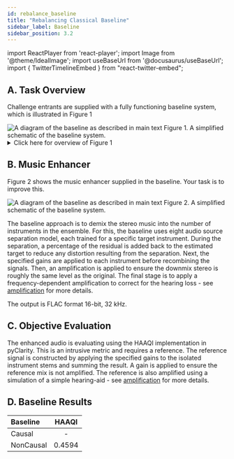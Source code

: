 ```yaml
---
id: rebalance_baseline
title: "Rebalancing Classical Baseline"
sidebar_label: Baseline
sidebar_position: 3.2
---
```

import ReactPlayer from 'react-player';
import Image from '@theme/IdealImage';
import useBaseUrl from '@docusaurus/useBaseUrl';
import { TwitterTimelineEmbed } from "react-twitter-embed";

## A. Task Overview

Challenge entrants are supplied with a fully functioning baseline system, which is illustrated in Figure 1

<div style={{textAlign:'center'}}>
<Image img={require('../../../static/img/cad2/SimpleTaskDiagramCAD2.png')} alt="A diagram of the baseline as described in main text"/>
Figure 1. A simplified schematic of the baseline system.
</div>

<details>
<summary>Click here for overview of Figure 1</summary>

- A scene generator (blue box):
  - Selects the stereo music signal.
  - Gives the target gains (metadata) for the different instruments in the ensemble.
- The music enhancement stage (pink box) takes the music as inputs and attempts to make a new mix with the target gains.
- Listener characteristics (green oval) are audiograms and compressor settings to allow personalised processing in the enhancement stage and are also used in objective evaluation.
- The enhancement outputs are evaluated (orange box) for audio quality using the Hearing-Aid Audio Quality Index (HAAQI)

Your challenge is to improve what happens in the pink music enhancement box. The rest of the baseline is fixed and should not be changed.
</details>

## B. Music Enhancer

Figure 2 shows the music enhancer supplied in the baseline. Your task is to improve this.

<div style={{textAlign:'center'}}>
<Image img={require('../../../static/img/cad2/classical_music_enhancer.png')} alt="A diagram of the baseline as described in main text"/>
Figure 2. A simplified schematic of the baseline system.
</div>

The baseline approach is to demix the stereo music into the number of instruments in the ensemble.
For this, the baseline uses eight audio source separation model, each trained for a specific target instrument.
During the separation, a percentage of the residual is added back to the estimated target to reduce any distortion resulting from the separation.
Next, the specified gains are applied to each instrument before recombining the signals. 
Then, an amplification is applied to ensure the downmix stereo is roughly the same level as the original. 
The final stage is to apply a frequency-dependent amplification to correct for the hearing loss - see [amplification](../amplification) for more details.

The output is FLAC format 16-bit, 32 kHz.

## C. Objective Evaluation

The enhanced audio is evaluating using the HAAQI implementation in pyClarity. This is an intrusive metric and requires a reference. The reference signal is constructed by applying the specified gains to the isolated instrument stems and summing the result. A gain is applied to ensure the reference mix is not amplified. The reference is also amplified using a simulation of a simple hearing-aid - see [amplification](../amplification) for more details.

## D. Baseline Results

| Baseline  | HAAQI  | 
|:----------|:------:|
| Causal    |   -    |  
| NonCausal | 0.4594 |   
